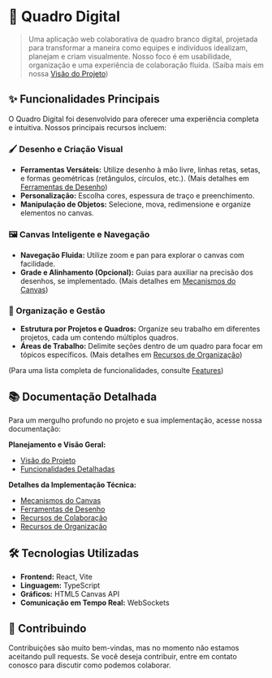# 🎨 Quadro Digital

> Uma aplicação web colaborativa de quadro branco digital, projetada para transformar a maneira como equipes e indivíduos idealizam, planejam e criam visualmente. Nosso foco é em usabilidade, organização e uma experiência de colaboração fluida. (Saiba mais em nossa [Visão do Projeto](./src/docs/projeto/visao.md))

## ✨ Funcionalidades Principais

O Quadro Digital foi desenvolvido para oferecer uma experiência completa e intuitiva. Nossos principais recursos incluem:

### 🖌️ Desenho e Criação Visual

- **Ferramentas Versáteis:** Utilize desenho à mão livre, linhas retas, setas, e formas geométricas (retângulos, círculos, etc.). (Mais detalhes em [Ferramentas de Desenho](./src/docs/implementacao/ferramentas-desenho.md))
- **Personalização:** Escolha cores, espessura de traço e preenchimento.
- **Manipulação de Objetos:** Selecione, mova, redimensione e organize elementos no canvas.

### 🖼️ Canvas Inteligente e Navegação

- **Navegação Fluida:** Utilize zoom e pan para explorar o canvas com facilidade.
- **Grade e Alinhamento (Opcional):** Guias para auxiliar na precisão dos desenhos, se implementado.
  (Mais detalhes em [Mecanismos do Canvas](./src/docs/implementacao/canvas-mecanismos.md))

### 🎯 Organização e Gestão

- **Estrutura por Projetos e Quadros:** Organize seu trabalho em diferentes projetos, cada um contendo múltiplos quadros.
- **Áreas de Trabalho:** Delimite seções dentro de um quadro para focar em tópicos específicos.
  (Mais detalhes em [Recursos de Organização](./src/docs/implementacao/recursos-organizacao.md))

(Para uma lista completa de funcionalidades, consulte [Features](./src/docs/projeto/features.md))

## 📚 Documentação Detalhada

Para um mergulho profundo no projeto e sua implementação, acesse nossa documentação:

**Planejamento e Visão Geral:**

- [Visão do Projeto](./src/docs/projeto/visao.md)
- [Funcionalidades Detalhadas](./src/docs/projeto/features.md)

**Detalhes da Implementação Técnica:**

- [Mecanismos do Canvas](./src/docs/implementacao/canvas-mecanismos.md)
- [Ferramentas de Desenho](./src/docs/implementacao/ferramentas-desenho.md)
- [Recursos de Colaboração](./src/docs/implementacao/recursos-colaboracao.md)
- [Recursos de Organização](./src/docs/implementacao/recursos-organizacao.md)

## 🛠️ Tecnologias Utilizadas

- **Frontend:** React, Vite
- **Linguagem:** TypeScript
- **Gráficos:** HTML5 Canvas API
- **Comunicação em Tempo Real:** WebSockets

## 🤝 Contribuindo

Contribuições são muito bem-vindas, mas no momento não estamos aceitando pull requests. Se você deseja contribuir, entre em contato conosco para discutir como podemos colaborar.
